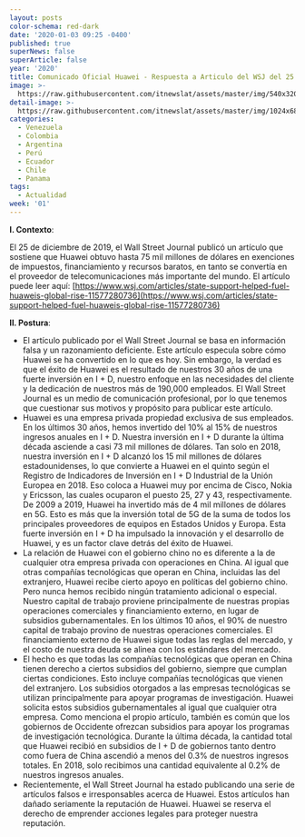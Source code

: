 ```yaml
---
layout: posts
color-schema: red-dark
date: '2020-01-03 09:25 -0400'
published: true
superNews: false
superArticle: false
year: '2020'
title: Comunicado Oficial Huawei - Respuesta a Articulo del WSJ del 25 Dic
image: >-
  https://raw.githubusercontent.com/itnewslat/assets/master/img/540x320/Huawei-Sede-p.jpg
detail-image: >-
  https://raw.githubusercontent.com/itnewslat/assets/master/img/1024x680/Huawei-Sede-g.jpg
categories:
  - Venezuela
  - Colombia
  - Argentina
  - Perú
  - Ecuador
  - Chile
  - Panama
tags:
  - Actualidad
week: '01'
---
```

**I. Contexto**: 

El 25 de diciembre de 2019, el Wall Street Journal publicó un artículo que sostiene que Huawei obtuvo hasta 75 mil millones de dólares en exenciones de impuestos, financiamiento y recursos baratos, en tanto se convertía en el proveedor de telecomunicaciones más importante del mundo. 
El artículo puede leer aquí:  [https://www.wsj.com/articles/state-support-helped-fuel-huaweis-global-rise-11577280736](https://www.wsj.com/articles/state-support-helped-fuel-huaweis-global-rise-11577280736) 
 
**II. Postura**: 
- El artículo publicado por el Wall Street Journal se basa en información falsa y un razonamiento deficiente. Este artículo especula sobre cómo Huawei se ha convertido en lo que es hoy. Sin embargo, la verdad es que el éxito de Huawei es el resultado de nuestros 30 años de una fuerte inversión en I + D, nuestro enfoque en las necesidades del cliente y la dedicación de nuestros más de 190,000 empleados. El Wall Street Journal es un medio de comunicación profesional, por lo que tenemos que cuestionar sus motivos y propósito para publicar este artículo. 
- Huawei es una empresa privada propiedad exclusiva de sus empleados. En los últimos 30 años, hemos invertido del 10% al 15% de nuestros ingresos anuales en I + D. Nuestra inversión en I + D durante la última década asciende a casi 73 mil millones de dólares. Tan solo en 2018, nuestra inversión en I + D alcanzó los 15 mil millones de dólares estadounidenses, lo que convierte a Huawei en el quinto según el Registro de Indicadores de Inversión en I + D Industrial de la Unión Europea en 2018. Eso coloca a Huawei muy por encima de Cisco, Nokia y Ericsson, las cuales ocuparon el puesto 25, 27 y 43, respectivamente. De 2009 a 2019, Huawei ha invertido más de 4 mil millones de dólares en 5G. Esto es más que la inversión total de 5G de la suma de todos los principales proveedores de equipos en Estados Unidos y Europa. Esta fuerte inversión en I + D ha impulsado la innovación y el desarrollo de Huawei, y es un factor clave detrás del éxito de Huawei. 
- La relación de Huawei con el gobierno chino no es diferente a la de cualquier otra empresa privada con operaciones en China. Al igual que otras compañías tecnológicas que operan en China, incluidas las del extranjero, Huawei recibe cierto apoyo en políticas del gobierno chino. Pero nunca hemos recibido ningún tratamiento adicional o especial.
Nuestro capital de trabajo proviene principalmente de nuestras propias operaciones comerciales y financiamiento externo, en lugar de subsidios gubernamentales. En los últimos 10 años, el 90% de nuestro capital de trabajo provino de nuestras operaciones comerciales. El financiamiento externo de Huawei sigue todas las reglas del mercado, y el costo de nuestra deuda se alinea con los estándares del mercado. 
- El hecho es que todas las compañías tecnológicas que operan en China tienen derecho a ciertos subsidios del gobierno, siempre que cumplan ciertas condiciones. Esto incluye compañías tecnológicas que vienen del extranjero. Los subsidios otorgados a las empresas tecnológicas se utilizan principalmente para apoyar programas de investigación. Huawei solicita estos subsidios gubernamentales al igual que cualquier otra empresa. Como menciona el propio artículo, también es común que los gobiernos de Occidente ofrezcan subsidios para apoyar los programas de investigación tecnológica. Durante la última década, la cantidad total que Huawei recibió en subsidios de I + D de gobiernos tanto dentro como fuera de China ascendió a menos del 0.3% de nuestros ingresos totales. En 2018, solo recibimos una cantidad equivalente al 0.2% de nuestros ingresos anuales. 
- Recientemente, el Wall Street Journal ha estado publicando una serie de artículos falsos e irresponsables acerca de Huawei. Estos artículos han dañado seriamente la reputación de Huawei. Huawei se reserva el derecho de emprender acciones legales para proteger nuestra reputación.
